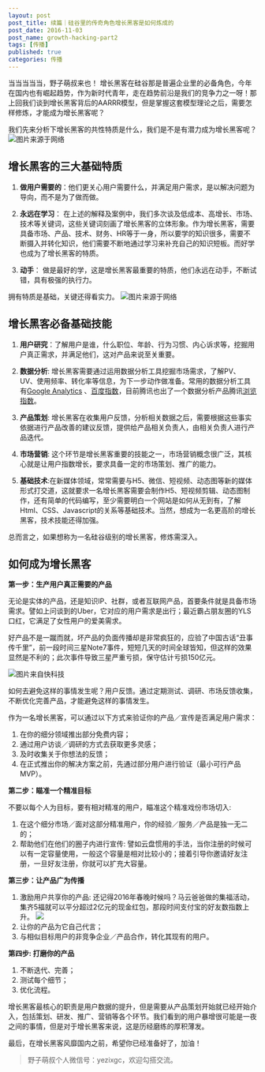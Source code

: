```yaml
---
layout: post
post_title: 续篇｜硅谷里的传奇角色增长黑客是如何炼成的
post_date: 2016-11-03 
post_name: growth-hacking-part2
tags: [传播]
published: true
categories: 传播
---
```


当当当当当，野子萌叔来也！
增长黑客在硅谷那是普遍企业里的必备角色，今年在国内也有崛起趋势，作为新时代青年，走在趋势前沿是我们的竞争力之一呀！那上回我们谈到增长黑客背后的AARRR模型，但是掌握这套模型理论之后，需要怎样修炼，才能成为增长黑客呢？

我们先来分析下增长黑客的共性特质是什么，我们是不是有潜力成为增长黑客呢？
![图片来源于网络](http://obfe8r4sl.bkt.clouddn.com/growth-hacker5.jpg)

## 增长黑客的三大基础特质

1. **做用户需要的**：他们更关心用户需要什么，并满足用户需求，是以解决问题为导向，而不是为了做而做。

2. **永远在学习**： 在上述的解释及案例中，我们多次谈及低成本、高增长、市场、技术等关键词，这些关键词刻画了增长黑客的立体形象。作为增长黑客，需要具备市场、产品、技术、财务、HR等于一身，所以要学的知识很多，需要不断摄入并转化知识，他们需要不断地通过学习来补充自己的知识短板。而好学也成为了增长黑客的特质。

3. **动手**： 做是最好的学，这是增长黑客最重要的特质，他们永远在动手，不断试错，具有极强的执行力。

拥有特质是基础，关键还得看实力。
![图片来源于网络](http://obfe8r4sl.bkt.clouddn.com/growth-hacker.jpg)

## 增长黑客必备基础技能

1. **用户研究**：了解用户是谁，什么职位、年龄、行为习惯、内心诉求等，挖掘用户真正需求，并满足他们，这对产品来说至关重要。

2. **数据分析**: 增长黑客需要通过运用数据分析工具挖掘市场需求，了解PV、UV、使用频率、转化率等信息，为下一步动作做准备。常用的数据分析工具有[Google Analytics](https://analytics.google.com/)​ 、[百度指数](http://index.baidu.com/)，目前腾讯也出了一个数据分析产品腾讯[浏览指数](http://tbi.tencent.com/)。

3. **产品策划**: 增长黑客在收集用户反馈，分析相关数据之后，需要根据这些事实依据进行产品改善的建议反馈，提供给产品相关负责人，由相关负责人进行产品迭代。

4. **市场营销**: 这个环节是增长黑客重要的技能之一，市场营销概念很广泛，其核心就是让用户指数增长，要求具备一定的市场策划、推广的能力。

5. **基础技术**:在新媒体领域，常常需要与H5、微信、短视频、动态图等新的媒体形式打交道，这就要求一名增长黑客需要会制作H5、短视频剪辑、动态图制作，还有简单的代码编写，至少需要明白一个网站是如何从无到有，了解Html、CSS、Javascript的关系等基础技术。当然，想成为一名更高阶的增长黑客，技术技能还得加强。

总而言之，如果想称为一名硅谷级别的增长黑客，修炼需深入。
## 如何成为增长黑客

**第一步：生产用户真正需要的产品**

无论是实体的产品，还是知识IP、社群，或者互联网产品，首要条件就是具备市场需求。譬如上问谈到的Uber，它对应的用户需求是出行；最近霸占朋友圈的YLS口红，它满足了女性用户的爱美需求。

好产品不是一蹴而就，坏产品的负面传播却是非常疯狂的，应验了中国古话“丑事传千里”，前一段时间三星Note7事件，短短几天的时间全球皆知，但这样的效果显然是不利的；此次事件导致三星严重亏损，保守估计亏损150亿元。

![图片来自快科技](http://p1.bqimg.com/567571/9210c10d509ae2db.jpg)

如何去避免这样的事情发生呢？用户反馈。通过定期测试、调研、市场反馈收集，不断优化完善产品，才能避免这样的事情发生。

作为一名增长黑客，可以通过以下方式来验证你的产品／宣传是否满足用户需求：

1. 在你的细分领域推出部分免费内容；
2. 通过用户访谈／调研的方式去获取更多灵感；
3. 及时收集关于你想法的反馈；
4. 在正式推出你的解决方案之前，先通过部分用户进行验证（最小可行产品MVP）。

**第二步：瞄准一个精准目标**

不要以每个人为目标，要有相对精准的用户，瞄准这个精准戏份市场切入:

1. 在这个细分市场／面对这部分精准用户，你的经验／服务／产品是独一无二的；
2. 帮助他们在他们的圈子内进行宣传: 譬如云盘惯用的手法，当你注册的时候可以有一定容量使用，一般这个容量是相对比较小的；接着引导你邀请好友注册，一旦好友注册，你就可以扩充大容量。

**第三步：让产品广为传播**

1. 激励用户共享你的产品: 还记得2016年春晚时候吗？马云爸爸做的集福活动，集齐5福就可以平分超过2亿元的现金红包，那段时间支付宝的好友数指数上升。
![](http://obfe8r4sl.bkt.clouddn.com/%E6%9C%AA%E6%A0%87%E9%A2%98-1.jpg)
2. 让你的产品为它自己代言；
3. 与相似目标用户的非竞争企业／产品合作，转化其现有的用户。

**第四步: 打磨你的产品**
1. 不断迭代、完善；
2. 测试每个细节；
3. 优化流程。

增长黑客最核心的职责是用户数据的提升，但是需要从产品策划开始就已经开始介入，包括策划、研发、推广、营销等各个环节。我们看到的用户暴增很可能是一夜之间的事情，但是对于增长黑客来说，这是历经磨练的厚积薄发。

最后，在增长黑客风靡国内之前，希望你已经准备好了，加油！

>野子萌叔个人微信号：yezixgc，欢迎勾搭交流。